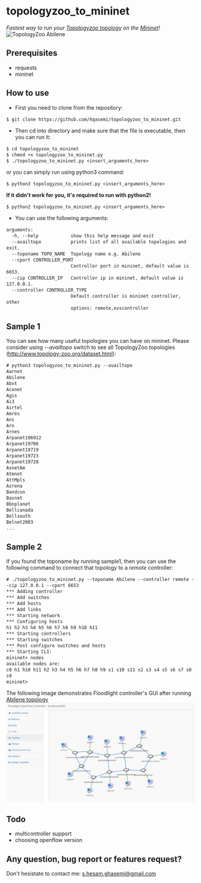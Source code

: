 # topologyzoo_to_mininet
*Fastest way to run your [Topologyzoo topology](http://www.topology-zoo.org/dataset.html) on the [Mininet](http://mininet.org/)!*
![TopologyZoo Abilene](http://www.topology-zoo.org/maps/Abilene.jpg) 

## Prerequisites
- requests
- mininet

## How to use
- First you need to clone from the repository:
```
$ git clone https://github.com/hqasemi/topologyzoo_to_mininet.git
```
- Then cd into directory and make sure that the file is executable, then you can run it:
```
$ cd topologyzoo_to_mininet
$ chmod +x topologyzoo_to_mininet.py
$ ./topologyzoo_to_mininet.py <insert_arguments_here>
```
or you can simply run using python3 command:
```
$ python3 topologyzoo_to_mininet.py <insert_arguments_here>
```
**If it didn't work for you, it's required to run with python2!**
```
$ python2 topologyzoo_to_mininet.py <insert_arguments_here>
```

- You can use the following arguments:
```
arguments:
  -h, --help            show this help message and exit
  --availtopo           prints list of all available topologies and exit.
  --toponame TOPO_NAME  Topology name e.g. Abilene
  --cport CONTROLLER_PORT
                        Controller port in mininet, default value is 6653.
  --cip CONTROLLER_IP   Controller ip in mininet, default value is 127.0.0.1.
  --controller CONTROLLER_TYPE
                        Default controller is mininet controller, other
                        options: remote,ovscontroller
```


## Sample 1
You can see how many useful topologies you can have on mininet. Please consider using *--availtopo* switch to see all TopologyZoo topologies (http://www.topology-zoo.org/dataset.html):
```
# python3 topologyzoo_to_mininet.py --availtopo
Aarnet
Abilene
Abvt
Aconet
Agis
Ai3
Airtel
Amres
Ans
Arn
Arnes
Arpanet196912
Arpanet19706
Arpanet19719
Arpanet19723
Arpanet19728
AsnetAm
Atmnet
AttMpls
Azrena
Bandcon
Basnet
Bbnplanet
Bellcanada
Bellsouth
Belnet2003
...
```

## Sample 2
If you found the toponame by running sample1, then you can use the following command to connect that topology to a *remote* controller:
```
# ./topologyzoo_to_mininet.py --toponame Abilene --controller remote --cip 127.0.0.1 --cport 6653
*** Adding controller
*** Add switches
*** Add hosts
*** Add links
*** Starting network
*** Configuring hosts
h1 h2 h3 h4 h5 h6 h7 h8 h9 h10 h11 
*** Starting controllers
*** Starting switches
*** Post configure switches and hosts
*** Starting CLI:
mininet> nodes
available nodes are: 
c0 h1 h10 h11 h2 h3 h4 h5 h6 h7 h8 h9 s1 s10 s11 s2 s3 s4 s5 s6 s7 s8 s9
mininet> 
```
The following image demonstrates Floodlight controller's GUI after running [Abilene topology](http://www.topology-zoo.org/dataset.html)
![Abilene on Mininet](abilene.png)

## Todo
- multicontroller support
- choosing openflow version

## Any question, bug report or features request?
Don't hesistate to contact me: s.hesam.ghasemi@gmail.com
